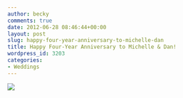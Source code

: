 ```yaml
---
author: becky
comments: true
date: 2012-06-28 08:46:44+00:00
layout: post
slug: happy-four-year-anniversary-to-michelle-dan
title: Happy Four-Year Anniversary to Michelle & Dan!
wordpress_id: 3203
categories:
- Weddings
---
```


[![](http://www.beckyjenson.com/wp-content/uploads/2012/03/blog-June08-00011.jpg)](http://www.beckyjenson.com/wp-content/uploads/2012/03/blog-June08-00011.jpg)
